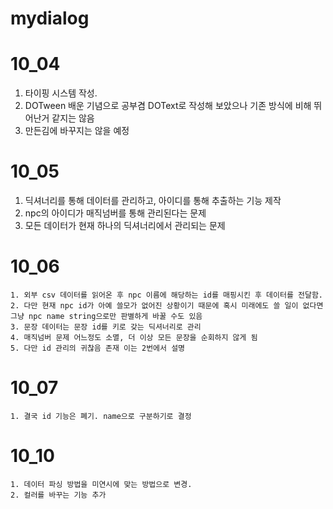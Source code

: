 # mydialog
# 10_04
  1. 타이핑 시스템 작성.
  2. DOTween 배운 기념으로 공부겸 DOText로 작성해 보았으나 기존 방식에 비해 뛰어난거 같지는 않음
  3. 만든김에 바꾸지는 않을 예정
# 10_05
  1. 딕셔너리를 통해 데이터를 관리하고, 아이디를 통해 추출하는 기능 제작
  2. npc의 아이디가 매직넘버를 통해 관리된다는 문제
  3. 모든 데이터가 현재 하나의 딕셔너리에서 관리되는 문제
# 10_06
	1. 외부 csv 데이터를 읽어온 후 npc 이름에 해당하는 id를 매핑시킨 후 데이터를 전달함.
	2. 다만 현재 npc id가 아예 쓸모가 없어진 상황이기 때문에 혹시 미래에도 쓸 일이 없다면 그냥 npc name string으로만 판별하게 바꿀 수도 있음
	3. 문장 데이터는 문장 id를 키로 갖는 딕셔너리로 관리
	4. 매직넘버 문제 어느정도 소멸, 더 이상 모든 문장을 순회하지 않게 됨
	5. 다만 id 관리의 귀찮음 존재 이는 2번에서 설명	
# 10_07
	1. 결국 id 기능은 폐기. name으로 구분하기로 결정
# 10_10
	1. 데이터 파싱 방법을 미연시에 맞는 방법으로 변경.
	2. 컬러를 바꾸는 기능 추가